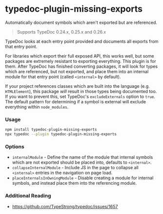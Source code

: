 # typedoc-plugin-missing-exports

Automatically document symbols which aren't exported but are referenced.

> Supports TypeDoc 0.24.x, 0.25.x and 0.26.x

TypeDoc looks at each entry point provided and documents all exports from that entry point.

For libraries which export their full exposed API, this works well, but some packages are extremely resistant to exporting everything. This plugin is for them. After TypeDoc has finished converting packages, it will look for types which are referenced, but not exported, and place them into an internal module for that entry point (called `<internal>` by default).

If your project references classes which are built into the language (e.g. `HTMLElement`), this package _will_ result in those types being documented too. If you want to prevent this, set TypeDoc's `excludeExternals` option to `true`. The default pattern for determining if a symbol is external will exclude everything within `node_modules`.

### Usage

```bash
npm install typedoc-plugin-missing-exports
npx typedoc --plugin typedoc-plugin-missing-exports
```

### Options

- `internalModule` - Define the name of the module that internal symbols which are not exported should be placed into, defaults to `<internal>`.
- `collapseInternalModule` - Include JS in the page to collapse all `<internal>` entries in the navigation on page load.
- `placeInternalsInOwningModule` - Disable creating a module for internal symbols, and instead place them into the referencing module.

### Additional Reading

- https://github.com/TypeStrong/typedoc/issues/1657
